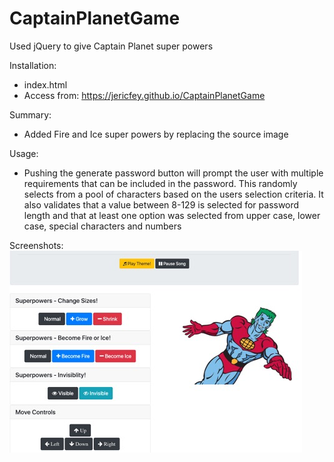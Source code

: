 # CaptainPlanetGame

Used jQuery to give Captain Planet super powers

Installation:

- index.html
- Access from: https://jericfey.github.io/CaptainPlanetGame

Summary:

- Added Fire and Ice super powers by replacing the source image

Usage:

- Pushing the generate password button will prompt the user with multiple requirements that can be included in the password. This randomly selects from a pool of characters based on the users selection criteria. It also validates that a value between 8-129 is selected for password length and that at least one option was selected from upper case, lower case, special characters and numbers



Screenshots:
![CaptainPlanetGame Screenshot1](./assets/Screenshot1.jpg)


